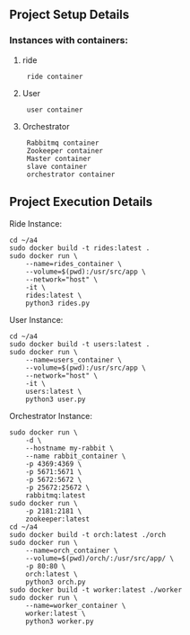 ## Project Setup Details


### Instances with containers:
1. ride

		ride container

2. User

		user container

3. Orchestrator

		Rabbitmq container
		Zookeeper container
		Master container
		slave container
		orchestrator container


## Project Execution Details

Ride Instance:

	cd ~/a4
	sudo docker build -t rides:latest .
	sudo docker run \
		--name=rides_container \
		--volume=$(pwd):/usr/src/app \
		--network="host" \
		-it \
		rides:latest \
		python3 rides.py

User Instance:

	cd ~/a4
	sudo docker build -t users:latest .
	sudo docker run \
		--name=users_container \
		--volume=$(pwd):/usr/src/app \
		--network="host" \
		-it \
		users:latest \
		python3 user.py

Orchestrator Instance:

	sudo docker run \
		-d \
		--hostname my-rabbit \
		--name rabbit_container \
		-p 4369:4369 \
		-p 5671:5671 \
		-p 5672:5672 \
		-p 25672:25672 \
		rabbitmq:latest
	sudo docker run \
		-p 2181:2181 \
		zookeeper:latest
	cd ~/a4
	sudo docker build -t orch:latest ./orch
	sudo docker run \
		--name=orch_container \
		--volume=$(pwd)/orch/:/usr/src/app/ \
		-p 80:80 \
		orch:latest \
		python3 orch.py
	sudo docker build -t worker:latest ./worker
	sudo docker run \
		--name=worker_container \
		worker:latest \
		python3 worker.py

